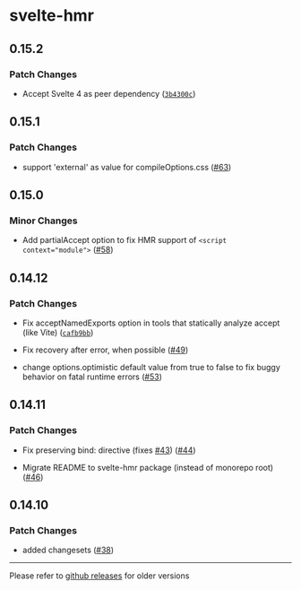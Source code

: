 # svelte-hmr

## 0.15.2

### Patch Changes

- Accept Svelte 4 as peer dependency ([`3b4300c`](https://github.com/sveltejs/svelte-hmr/commit/3b4300cc8acc734c34dbfafc495c06d5d4d17803))

## 0.15.1

### Patch Changes

- support 'external' as value for compileOptions.css ([#63](https://github.com/sveltejs/svelte-hmr/pull/63))

## 0.15.0

### Minor Changes

- Add partialAccept option to fix HMR support of `<script context="module">` ([#58](https://github.com/sveltejs/svelte-hmr/pull/58))

## 0.14.12

### Patch Changes

- Fix acceptNamedExports option in tools that statically analyze accept (like Vite) ([`cafb9bb`](https://github.com/sveltejs/svelte-hmr/commit/cafb9bb7ea032d37b18fa4611542dd97ec81e197))

* Fix recovery after error, when possible ([#49](https://github.com/sveltejs/svelte-hmr/pull/49))

- change options.optimistic default value from true to false to fix buggy behavior on fatal runtime errors ([#53](https://github.com/sveltejs/svelte-hmr/pull/53))

## 0.14.11

### Patch Changes

- Fix preserving bind: directive (fixes [#43](https://github.com/sveltejs/svelte-hmr/issues/43)) ([#44](https://github.com/sveltejs/svelte-hmr/pull/44))

* Migrate README to svelte-hmr package (instead of monorepo root) ([#46](https://github.com/sveltejs/svelte-hmr/pull/46))

## 0.14.10

### Patch Changes

- added changesets ([#38](https://github.com/sveltejs/svelte-hmr/pull/38))

---

Please refer to [github releases](https://github.com/rixo/svelte-hmr/releases?after=v1.0.0) for older versions
